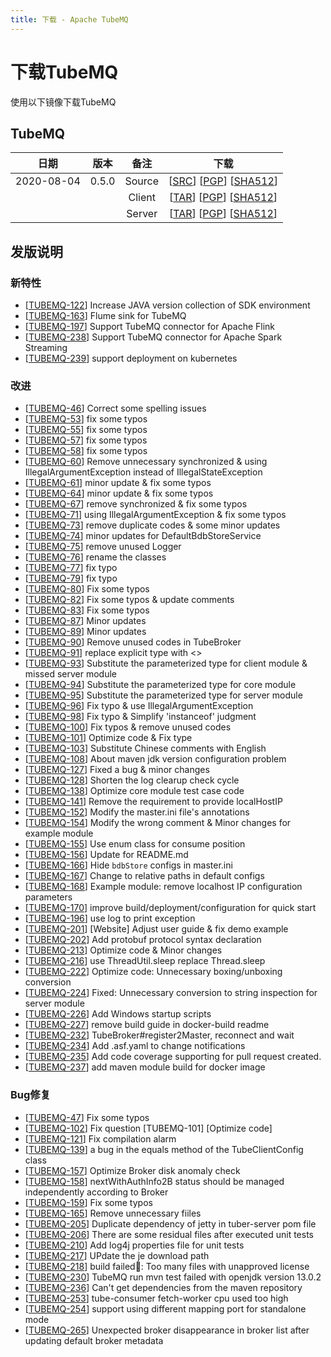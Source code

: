 ```yaml
---
title: 下载 - Apache TubeMQ
---
```


# 下载TubeMQ
  使用以下镜像下载TubeMQ

## TubeMQ
| 日期 | 版本| 备注 | 下载 |
|:---:|:--:|:--:|:--:|
| 2020-08-04 | 0.5.0 | Source | [[SRC](http://www.apache.org/dyn/closer.lua/incubator/tubemq/0.5.0-incubating/apache-tubemq-0.5.0-incubating-src.tar.gz)]                 [[PGP](https://downloads.apache.org/incubator/tubemq/0.5.0-incubating/apache-tubemq-0.5.0-incubating-src.tar.gz.asc)]             [[SHA512](https://downloads.apache.org/incubator/tubemq/0.5.0-incubating/apache-tubemq-0.5.0-incubating-src.tar.gz.sha512)] |
| |                       | Client | [[TAR](http://www.apache.org/dyn/closer.lua/incubator/tubemq/0.5.0-incubating/apache-tubemq-client-0.5.0-incubating-bin.tar.gz)]          [[PGP](https://downloads.apache.org/incubator/tubemq/0.5.0-incubating/apache-tubemq-client-0.5.0-incubating-bin.tar.gz.asc)]      [[SHA512](https://downloads.apache.org/incubator/tubemq/0.5.0-incubating/apache-tubemq-client-0.5.0-incubating-bin.tar.gz.sha512)] |
| |                       | Server | [[TAR](http://www.apache.org/dyn/closer.lua/incubator/tubemq/0.5.0-incubating/apache-tubemq-server-0.5.0-incubating-bin.tar.gz)]          [[PGP](https://downloads.apache.org/incubator/tubemq/0.5.0-incubating/apache-tubemq-server-0.5.0-incubating-bin.tar.gz.asc)]      [[SHA512](https://downloads.apache.org/incubator/tubemq/0.5.0-incubating/apache-tubemq-server-0.5.0-incubating-bin.tar.gz.sha512)] |


## 发版说明

### 新特性
 - [[TUBEMQ-122](https://issues.apache.org/jira/browse/TUBEMQ-122)] Increase JAVA version collection of SDK environment
 - [[TUBEMQ-163](https://issues.apache.org/jira/browse/TUBEMQ-163)] Flume sink for TubeMQ
 - [[TUBEMQ-197](https://issues.apache.org/jira/browse/TUBEMQ-197)] Support TubeMQ connector for Apache Flink
 - [[TUBEMQ-238](https://issues.apache.org/jira/browse/TUBEMQ-238)] Support TubeMQ connector for Apache Spark Streaming
 - [[TUBEMQ-239](https://issues.apache.org/jira/browse/TUBEMQ-239)] support deployment on kubernetes
 
### 改进
 - [[TUBEMQ-46](https://issues.apache.org/jira/browse/TUBEMQ-46)] Correct some spelling issues
 - [[TUBEMQ-53](https://issues.apache.org/jira/browse/TUBEMQ-53)] fix some typos
 - [[TUBEMQ-55](https://issues.apache.org/jira/browse/TUBEMQ-55)] fix some typos
 - [[TUBEMQ-57](https://issues.apache.org/jira/browse/TUBEMQ-57)] fix some typos
 - [[TUBEMQ-58](https://issues.apache.org/jira/browse/TUBEMQ-58)] fix some typos
 - [[TUBEMQ-60](https://issues.apache.org/jira/browse/TUBEMQ-60)] Remove unnecessary synchronized & using IllegalArgumentException instead of IllegalStateException
 - [[TUBEMQ-61](https://issues.apache.org/jira/browse/TUBEMQ-61)] minor update & fix some typos
 - [[TUBEMQ-64](https://issues.apache.org/jira/browse/TUBEMQ-64)] minor update & fix some typos
 - [[TUBEMQ-67](https://issues.apache.org/jira/browse/TUBEMQ-67)] remove synchronized & fix some typos
 - [[TUBEMQ-71](https://issues.apache.org/jira/browse/TUBEMQ-71)] using IllegalArgumentException & fix some typos
 - [[TUBEMQ-73](https://issues.apache.org/jira/browse/TUBEMQ-73)] remove duplicate codes & some minor updates
 - [[TUBEMQ-74](https://issues.apache.org/jira/browse/TUBEMQ-74)] minor updates for DefaultBdbStoreService
 - [[TUBEMQ-75](https://issues.apache.org/jira/browse/TUBEMQ-75)] remove unused Logger
 - [[TUBEMQ-76](https://issues.apache.org/jira/browse/TUBEMQ-76)] rename the classes
 - [[TUBEMQ-77](https://issues.apache.org/jira/browse/TUBEMQ-77)] fix typo
 - [[TUBEMQ-79](https://issues.apache.org/jira/browse/TUBEMQ-79)] fix typo
 - [[TUBEMQ-80](https://issues.apache.org/jira/browse/TUBEMQ-80)] Fix some typos
 - [[TUBEMQ-82](https://issues.apache.org/jira/browse/TUBEMQ-82)] Fix some typos & update comments
 - [[TUBEMQ-83](https://issues.apache.org/jira/browse/TUBEMQ-83)] Fix some typos
 - [[TUBEMQ-87](https://issues.apache.org/jira/browse/TUBEMQ-87)] Minor updates
 - [[TUBEMQ-89](https://issues.apache.org/jira/browse/TUBEMQ-89)] Minor updates
 - [[TUBEMQ-90](https://issues.apache.org/jira/browse/TUBEMQ-90)] Remove unused codes in TubeBroker
 - [[TUBEMQ-91](https://issues.apache.org/jira/browse/TUBEMQ-91)] replace explicit type with <>
 - [[TUBEMQ-93](https://issues.apache.org/jira/browse/TUBEMQ-93)] Substitute the parameterized type for client module & missed server module
 - [[TUBEMQ-94](https://issues.apache.org/jira/browse/TUBEMQ-94)] Substitute the parameterized type for core module
 - [[TUBEMQ-95](https://issues.apache.org/jira/browse/TUBEMQ-95)] Substitute the parameterized type for server module
 - [[TUBEMQ-96](https://issues.apache.org/jira/browse/TUBEMQ-96)] Fix typo & use IllegalArgumentException
 - [[TUBEMQ-98](https://issues.apache.org/jira/browse/TUBEMQ-98)] Fix typo & Simplify 'instanceof' judgment
 - [[TUBEMQ-100](https://issues.apache.org/jira/browse/TUBEMQ-100)] Fix typos & remove unused codes
 - [[TUBEMQ-101](https://issues.apache.org/jira/browse/TUBEMQ-101)] Optimize code & Fix type
 - [[TUBEMQ-103](https://issues.apache.org/jira/browse/TUBEMQ-103)] Substitute Chinese comments with English
 - [[TUBEMQ-108](https://issues.apache.org/jira/browse/TUBEMQ-108)] About maven jdk version configuration problem
 - [[TUBEMQ-127](https://issues.apache.org/jira/browse/TUBEMQ-127)] Fixed a bug & minor changes
 - [[TUBEMQ-128](https://issues.apache.org/jira/browse/TUBEMQ-128)] Shorten the log clearup check cycle
 - [[TUBEMQ-138](https://issues.apache.org/jira/browse/TUBEMQ-138)] Optimize core module test case code
 - [[TUBEMQ-141](https://issues.apache.org/jira/browse/TUBEMQ-141)] Remove the requirement to provide localHostIP
 - [[TUBEMQ-152](https://issues.apache.org/jira/browse/TUBEMQ-152)] Modify the master.ini file's annotations
 - [[TUBEMQ-154](https://issues.apache.org/jira/browse/TUBEMQ-154)] Modify the wrong comment & Minor changes for example module
 - [[TUBEMQ-155](https://issues.apache.org/jira/browse/TUBEMQ-155)] Use enum class for consume position
 - [[TUBEMQ-156](https://issues.apache.org/jira/browse/TUBEMQ-156)] Update for README.md
 - [[TUBEMQ-166](https://issues.apache.org/jira/browse/TUBEMQ-166)] Hide `bdbStore` configs in master.ini
 - [[TUBEMQ-167](https://issues.apache.org/jira/browse/TUBEMQ-167)] Change to relative paths in default configs
 - [[TUBEMQ-168](https://issues.apache.org/jira/browse/TUBEMQ-168)] Example module: remove localhost IP configuration parameters
 - [[TUBEMQ-170](https://issues.apache.org/jira/browse/TUBEMQ-170)] improve build/deployment/configuration for quick start
 - [[TUBEMQ-196](https://issues.apache.org/jira/browse/TUBEMQ-196)] use log to print exception
 - [[TUBEMQ-201](https://issues.apache.org/jira/browse/TUBEMQ-201)] [Website] Adjust user guide & fix demo example
 - [[TUBEMQ-202](https://issues.apache.org/jira/browse/TUBEMQ-202)] Add protobuf protocol syntax declaration
 - [[TUBEMQ-213](https://issues.apache.org/jira/browse/TUBEMQ-213)] Optimize code & Minor changes
 - [[TUBEMQ-216](https://issues.apache.org/jira/browse/TUBEMQ-216)] use ThreadUtil.sleep replace Thread.sleep
 - [[TUBEMQ-222](https://issues.apache.org/jira/browse/TUBEMQ-222)] Optimize code: Unnecessary boxing/unboxing conversion
 - [[TUBEMQ-224](https://issues.apache.org/jira/browse/TUBEMQ-224)] Fixed: Unnecessary conversion to string inspection for server module
 - [[TUBEMQ-226](https://issues.apache.org/jira/browse/TUBEMQ-226)] Add Windows startup scripts
 - [[TUBEMQ-227](https://issues.apache.org/jira/browse/TUBEMQ-227)] remove build guide in docker-build readme
 - [[TUBEMQ-232](https://issues.apache.org/jira/browse/TUBEMQ-232)] TubeBroker#register2Master, reconnect and wait
 - [[TUBEMQ-234](https://issues.apache.org/jira/browse/TUBEMQ-234)] Add .asf.yaml to change notifications
 - [[TUBEMQ-235](https://issues.apache.org/jira/browse/TUBEMQ-235)] Add code coverage supporting for pull request created.
 - [[TUBEMQ-237](https://issues.apache.org/jira/browse/TUBEMQ-237)] add maven module build for docker image
 
### Bug修复
 - [[TUBEMQ-47](https://issues.apache.org/jira/browse/TUBEMQ-47)] Fix some typos
 - [[TUBEMQ-102](https://issues.apache.org/jira/browse/TUBEMQ-102)] Fix question [TUBEMQ-101] [Optimize code]
 - [[TUBEMQ-121](https://issues.apache.org/jira/browse/TUBEMQ-121)] Fix compilation alarm
 - [[TUBEMQ-139](https://issues.apache.org/jira/browse/TUBEMQ-139)] a bug in the equals method of the TubeClientConfig class
 - [[TUBEMQ-157](https://issues.apache.org/jira/browse/TUBEMQ-157)] Optimize Broker disk anomaly check
 - [[TUBEMQ-158](https://issues.apache.org/jira/browse/TUBEMQ-158)] nextWithAuthInfo2B status should be managed independently according to Broker
 - [[TUBEMQ-159](https://issues.apache.org/jira/browse/TUBEMQ-159)] Fix some typos
 - [[TUBEMQ-165](https://issues.apache.org/jira/browse/TUBEMQ-165)] Remove unnecessary fiiles
 - [[TUBEMQ-205](https://issues.apache.org/jira/browse/TUBEMQ-205)] Duplicate dependency of jetty in tuber-server pom file
 - [[TUBEMQ-206](https://issues.apache.org/jira/browse/TUBEMQ-206)] There are some residual files after executed unit tests
 - [[TUBEMQ-210](https://issues.apache.org/jira/browse/TUBEMQ-210)] Add log4j properties file for unit tests
 - [[TUBEMQ-217](https://issues.apache.org/jira/browse/TUBEMQ-217)] UPdate the je download path
 - [[TUBEMQ-218](https://issues.apache.org/jira/browse/TUBEMQ-218)] build failed: Too many files with unapproved license
 - [[TUBEMQ-230](https://issues.apache.org/jira/browse/TUBEMQ-230)] TubeMQ run mvn test failed with openjdk version 13.0.2
 - [[TUBEMQ-236](https://issues.apache.org/jira/browse/TUBEMQ-236)] Can't get dependencies from the maven repository
 - [[TUBEMQ-253](https://issues.apache.org/jira/browse/TUBEMQ-253)] tube-consumer fetch-worker cpu used too high
 - [[TUBEMQ-254](https://issues.apache.org/jira/browse/TUBEMQ-254)] support using different mapping port for standalone mode
 - [[TUBEMQ-265](https://issues.apache.org/jira/browse/TUBEMQ-265)] Unexpected broker disappearance in broker list after updating default broker metadata
